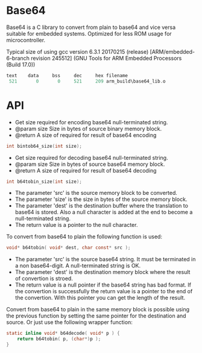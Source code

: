 # Base64

Base64 is a C library to convert from plain to base64 and vice versa suitable for embedded systems.
Optimized for less ROM usage for microcontroller.

Typical size of using gcc version 6.3.1 20170215 (release) [ARM/embedded-6-branch revision 245512] (GNU Tools for ARM Embedded Processors (Build 17.0)) 

```C
text    data     bss     dec     hex filename
 521       0       0     521     209 arm_build\base64_lib.o
 ```

# API

 * Get size required for encoding base64 null-terminated string.
 * @param size Size in bytes of source binary memory block.
 * @return A size of required for result of base64 encoding 

```C
int bintob64_size(int size);
```

 * Get size required for decoding base64 null-terminated string.
 * @param size Size in bytes of source base64 memory block.
 * @return A size of required for result of base64 decoding 

```C
int b64tobin_size(int size);
```
* The parameter 'src' is the source memory block to be converted.
* The parameter 'size' is the size in bytes of the source memory block.
* The parameter 'dest' is the destination buffer where the translation to base64 is stored. Also a null character is added at the end to become a null-terminated string.
* The return value is a pointer to the null character.

To convert from base64 to plain the following function is used:
```C
void* b64tobin( void* dest, char const* src );
```
* The parameter 'src' is the source base64 string. It must be terminated in a non base64-digit. A null-terminated string is OK.
* The parameter 'dest' is the destination memory block where the result of convertion is stroed.
* The return value is a null pointer if the base64 string has bad format. If the convertion is successfully the return value is a pointer to the end of the convertion. With this pointer you can get the length of the result.

Convert from base64 to plain in the same memory block is possible using the previous function by setting the same pointer for the destination and source. Or just use the following wrapper function:
```C
static inline void* b64decode( void* p ) {
    return b64tobin( p, (char*)p );
}
```
